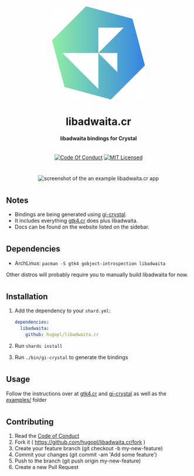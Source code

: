 <p align="center">
  <img width="256" alt="libadwaita.cr logo" src="https://raw.githubusercontent.com/GeopJr/libadwaita.cr/main/logo.svg" />
</p>
<h1 align="center">libadwaita.cr</h1>
<h4 align="center">libadwaita bindings for Crystal</h4>
<p align="center">
  <br />
    <a href="https://github.com/hugopl/libadwaita.cr/blob/main/CODE_OF_CONDUCT.md"><img src="https://img.shields.io/badge/Contributor%20Covenant-v2.1-3584e4.svg?style=for-the-badge&labelColor=8ff0a4" alt="Code Of Conduct" /></a>
    <a href="https://github.com/hugopl/libadwaita.cr/blob/main/LICENSE"><img src="https://img.shields.io/badge/LICENSE-MIT-3584e4.svg?style=for-the-badge&labelColor=8ff0a4" alt="MIT Licensed" /></a>
</p>

#

<p align="center">
    <img src="https://i.imgur.com/H6a5Git.png" alt="screenshot of the an example libadwaita.cr app" width="512" />
</p>

#

## Notes

- Bindings are being generated using [gi-crystal](https://github.com/hugopl/gi-crystal).
- It includes everything [gtk4.cr](https://github.com/hugopl/gtk4.cr) does plus libadwaita.
- Docs can be found on the website listed on the sidebar.

#

## Dependencies

- ArchLinux: `pacman -S gtk4 gobject-introspection libadwaita`

Other distros will probably require you to manually build libadwaita for now.

#

## Installation

1. Add the dependency to your `shard.yml`:

   ```yaml
   dependencies:
     libadwaita:
       github: hugopl/libadwaita.cr
   ```

2. Run `shards install`
3. Run `./bin/gi-crystal` to generate the bindings

#

## Usage

Follow the instructions over at [gtk4.cr](https://github.com/hugopl/gtk4.cr) and [gi-crystal](https://github.com/hugopl/gi-crystal) as well as the [examples/](./examples/) folder

#

## Contributing

1. Read the [Code of Conduct](https://github.com/hugopl/libadwaita.cr/blob/main/CODE_OF_CONDUCT.md)
2. Fork it ( https://github.com/hugopl/libadwaita.cr/fork )
3. Create your feature branch (git checkout -b my-new-feature)
4. Commit your changes (git commit -am 'Add some feature')
5. Push to the branch (git push origin my-new-feature)
6. Create a new Pull Request
